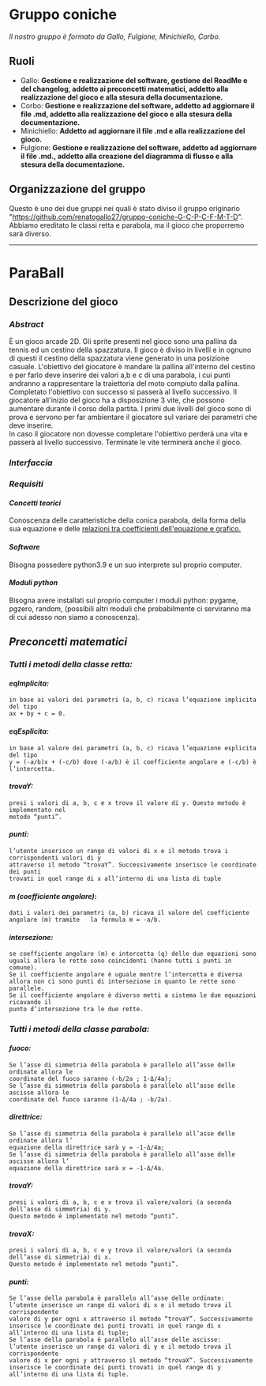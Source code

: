 # **Gruppo coniche**

*Il nostro gruppo è formato da Gallo, Fulgione, Minichiello, Corbo.*

## **Ruoli**

- Gallo: **Gestione e realizzazione del software, gestione del ReadMe e del changelog, addetto ai preconcetti
  matematici, addetto alla realizzazione del gioco e alla stesura della documentazione.**
- Corbo: **Gestione e realizzazione del software, addetto ad aggiornare il file .md, addetto alla realizzazione del gioco e alla stesura della documentazione.**
- Minichiello: **Addetto ad aggiornare il file .md e alla realizzazione del gioco.**
- Fulgione: **Gestione e realizzazione del software, addetto ad aggiornare il file .md., addetto alla creazione del diagramma di flusso e alla stesura della documentazione.**

## **Organizzazione del gruppo**

Questo è uno dei due gruppi nei quali è stato diviso il gruppo originario "https://github.com/renatogallo27/gruppo-coniche-G-C-P-C-F-M-T-D". 
Abbiamo ereditato le classi retta e parabola, ma il gioco che proporremo sarà diverso. 

***

# ParaBall

## **Descrizione del gioco**

### *Abstract*

È un gioco arcade 2D. Gli sprite presenti nel gioco sono una pallina da tennis ed un cestino della spazzatura. 
Il gioco è diviso in livelli e in ognuno di questi il cestino della spazzatura viene generato in una posizione casuale.
L'obiettivo del giocatore è mandare la pallina all'interno del cestino e per farlo deve inserire dei valori a,b e c di una parabola, i cui punti andranno a rappresentare la traiettoria del moto compiuto dalla pallina. Completato l'obiettivo con successo si passerà al livello successivo. 
Il giocatore all'inizio del gioco ha a disposizione 3 vite, che possono aumentare durante il corso della partita. 
I primi due livelli del gioco sono di prova e servono per far ambientare il giocatore sul variare dei parametri che deve inserire.  
In caso il giocatore non dovesse completare l'obiettivo perderà una vita e passerà al livello successivo. Terminate le vite terminerà anche il gioco.   

### *Interfaccia*



### *Requisiti*

#### *Concetti teorici*

Conoscenza delle caratteristiche della conica parabola, della forma della sua equazione e delle [relazioni tra coefficienti dell'equazione e grafico.](http://spuntieappunti.altervista.org/appunti/parabola/relazioni.shtml) 

#### *Software*

Bisogna possedere python3.9 e un suo interprete sul proprio computer.

#### *Moduli python*

Bisogna avere installati sul proprio computer i moduli python: pygame, pgzero, random,
(possibili altri moduli che probabilmente ci serviranno ma di cui adesso non siamo a conoscenza).

## *Preconcetti matematici*

### *Tutti i metodi della classe retta:*

#### *eqImplicita:*

	in base ai valori dei parametri (a, b, c) ricava l’equazione implicita del tipo 
	ax + by + c = 0.

#### *eqEsplicita:*

	in base al valore dei parametri (a, b, c) ricava l’equazione esplicita del tipo 
	y = (-a/b)x + (-c/b) dove (-a/b) è il coefficiente angolare e (-c/b) è l’intercetta.

#### *trovaY:*

	presi i valori di a, b, c e x trova il valore di y. Questo metodo è implementato nel
	metodo “punti”.

#### *punti:*

    l’utente inserisce un range di valori di x e il metodo trova i corrispondenti valori di y
    attraverso il metodo “trovaY”. Successivamente inserisce le coordinate dei punti
    trovati in quel range di x all’interno di una lista di tuple

#### *m (coefficiente angolare):*

	dati i valori dei parametri (a, b) ricava il valore del coefficiente angolare (m) tramite 	la formula m = -a/b.

#### *intersezione:*

    se coefficiente angolare (m) e intercetta (q) delle due equazioni sono uguali allora le rette sono coincidenti (hanno tutti i punti in comune).
    Se il coefficiente angolare è uguale mentre l’intercetta è diversa allora non ci sono punti di intersezione in quanto le rette sono parallele.
    Se il coefficiente angolare è diverso metti a sistema le due equazioni ricavando il
    punto d’intersezione tra le due rette.

### *Tutti i metodi della classe parabola:*

#### *fuoco:*

    Se l’asse di simmetria della parabola è parallelo all’asse delle ordinate allora le
    coordinate del fuoco saranno (-b/2a ; 1-Δ/4a);
    Se l’asse di simmetria della parabola è parallelo all’asse delle ascisse allora le
    coordinate del fuoco saranno (1-Δ/4a ; -b/2a).

#### *direttrice:*

	Se l’asse di simmetria della parabola è parallelo all’asse delle ordinate allora l’
    equazione della direttrice sarà y = -1-Δ/4a;
    Se l’asse di simmetria della parabola è parallelo all’asse delle ascisse allora l’
    equazione della direttrice sarà x = -1-Δ/4a.

#### *trovaY:*

	presi i valori di a, b, c e x trova il valore/valori (a seconda dell’asse di simmetria) di y.
    Questo metodo è implementato nel metodo “punti”.

#### *trovaX:*

	presi i valori di a, b, c e y trova il valore/valori (a seconda dell’asse di simmetria) di x.
    Questo metodo è implementato nel metodo “punti”.

#### *punti:*

	Se l’asse della parabola è parallelo all’asse delle ordinate:
    l’utente inserisce un range di valori di x e il metodo trova il corrispondente 
    valore di y per ogni x attraverso il metodo “trovaY”. Successivamente inserisce le coordinate dei punti trovati in quel range di x all’interno di una lista di tuple;
	Se l’asse della parabola è parallelo all’asse delle ascisse:
    l’utente inserisce un range di valori di y e il metodo trova il corrispondente 
    valore di x per ogni y attraverso il metodo “trovaX”. Successivamente inserisce le coordinate dei punti trovati in quel range di y all’interno di una lista di tuple.
